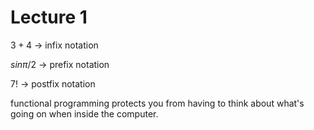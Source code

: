 # Lecture 1

$3+4$ -> infix notation

$sin \pi/2$ -> prefix notation

$7!$ -> postfix notation

functional programming protects you from having to think about what's going on when inside the computer.
